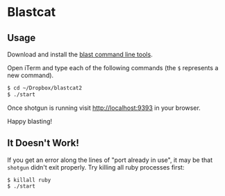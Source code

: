 Blastcat
========

Usage
-----

Download and install the [blast command line tools](ftp://ftp.ncbi.nlm.nih.gov/blast/executables/LATEST/).

Open iTerm and type each of the following commands (the `$` represents a new command).

```sh
$ cd ~/Dropbox/blastcat2
$ ./start
```

Once shotgun is running visit <http://localhost:9393> in your browser.

Happy blasting!

It Doesn't Work!
----------------

If you get an error along the lines of "port already in use", it may be that
`shotgun` didn't exit properly. Try killing all ruby processes first:

```sh
$ killall ruby
$ ./start
```


